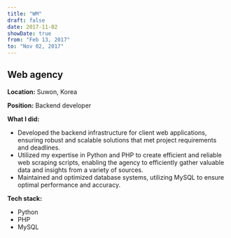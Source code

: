 ```yaml
---
title: "WM"
draft: false
date: 2017-11-02
showDate: true
from: "Feb 13, 2017"
to: "Nov 02, 2017"
---
```


## Web agency

**Location:** Suwon, Korea

**Position:** Backend developer

**What I did:**

- Developed the backend infrastructure for client web applications, ensuring robust and scalable solutions that met project requirements and deadlines.
- Utilized my expertise in Python and PHP to create efficient and reliable web scraping scripts, enabling the agency to efficiently gather valuable data and insights from a variety of sources.
- Maintained and optimized database systems, utilizing MySQL to ensure optimal performance and accuracy.

**Tech stack:**

- Python
- PHP
- MySQL
